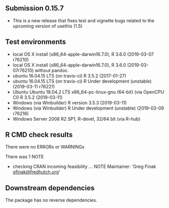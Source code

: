 ## Submission 0.15.7
* This is a new release that fixes test and vignette bugs related to the upcoming version of usethis  (1.5)


## Test environments
* local OS X install (x86_64-apple-darwin16.7.0), R 3.6.0  (2019-03-07 r76210)
* local OS X install (x86_64-apple-darwin16.7.0), R 3.6.0  (2019-03-07r76210) without pandoc.
* ubuntu  16.04.15 LTS (on travis-ci) R 3.5.2 (2017-01-27)
* ubuntu  16.04.15 LTS (on travis-ci) R Under development (unstable) (2019-03-11 r76221)
* Ubuntu Ubuntu 18.04.2 LTS x86_64-pc-linux-gnu (64-bit) (via OpenCPU CI) R 3.5.2  (2019-03-11) 
* Windows (via Winbuilder) R version 3.5.3 (2019-03-11) 
* Windows (via Winbuilder) R Under development (unstable) (2019-03-09 r76216)
* Windows Server 2008 R2 SP1, R-devel, 32/64 bit (via R-hub)


## R CMD check results

There were no ERRORs or WARNINGs 

There was 1 NOTE

* checking CRAN incoming feasibility ... NOTE
Maintainer: 'Greg Finak <gfinak@fredhutch.org>'

## Downstream dependencies

The package has no reverse dependencies.
